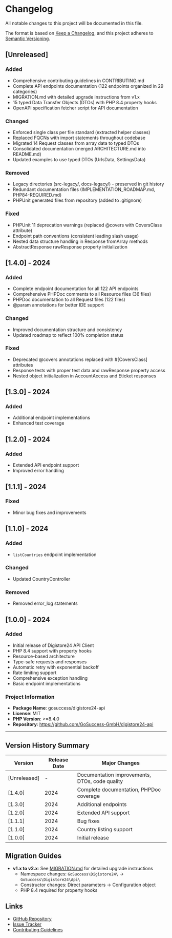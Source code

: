 # Changelog

All notable changes to this project will be documented in this file.

The format is based on [Keep a Changelog](https://keepachangelog.com/en/1.0.0/),
and this project adheres to [Semantic Versioning](https://semver.org/spec/v2.0.0.html).

## [Unreleased]

### Added
- Comprehensive contributing guidelines in CONTRIBUTING.md
- Complete API endpoints documentation (122 endpoints organized in 29 categories)
- MIGRATION.md with detailed upgrade instructions from v1.x
- 15 typed Data Transfer Objects (DTOs) with PHP 8.4 property hooks
- OpenAPI specification fetcher script for API documentation

### Changed
- Enforced single class per file standard (extracted helper classes)
- Replaced FQCNs with import statements throughout codebase
- Migrated 14 Request classes from array data to typed DTOs
- Consolidated documentation (merged ARCHITECTURE.md into README.md)
- Updated examples to use typed DTOs (UrlsData, SettingsData)

### Removed
- Legacy directories (src-legacy/, docs-legacy/) - preserved in git history
- Redundant documentation files (IMPLEMENTATION_ROADMAP.md, PHP84-REQUIRED.md)
- PHPUnit generated files from repository (added to .gitignore)

### Fixed
- PHPUnit 11 deprecation warnings (replaced @covers with CoversClass attribute)
- Endpoint path conventions (consistent leading slash usage)
- Nested data structure handling in Response fromArray methods
- AbstractResponse rawResponse property initialization

## [1.4.0] - 2024

### Added
- Complete endpoint documentation for all 122 API endpoints
- Comprehensive PHPDoc comments to all Resource files (36 files)
- PHPDoc documentation to all Request files (122 files)
- @param annotations for better IDE support

### Changed
- Improved documentation structure and consistency
- Updated roadmap to reflect 100% completion status

### Fixed
- Deprecated @covers annotations replaced with #[CoversClass] attributes
- Response tests with proper test data and rawResponse property access
- Nested object initialization in AccountAccess and Eticket responses

## [1.3.0] - 2024

### Added
- Additional endpoint implementations
- Enhanced test coverage

## [1.2.0] - 2024

### Added
- Extended API endpoint support
- Improved error handling

## [1.1.1] - 2024

### Fixed
- Minor bug fixes and improvements

## [1.1.0] - 2024

### Added
- `listCountries` endpoint implementation

### Changed
- Updated CountryController

### Removed
- Removed error_log statements

## [1.0.0] - 2024

### Added
- Initial release of Digistore24 API Client
- PHP 8.4 support with property hooks
- Resource-based architecture
- Type-safe requests and responses
- Automatic retry with exponential backoff
- Rate limiting support
- Comprehensive exception handling
- Basic endpoint implementations

### Project Information
- **Package Name**: gosuccess/digistore24-api
- **License**: MIT
- **PHP Version**: >=8.4.0
- **Repository**: https://github.com/GoSuccess-GmbH/digistore24-api

---

## Version History Summary

| Version | Release Date | Major Changes |
|---------|--------------|---------------|
| [Unreleased] | - | Documentation improvements, DTOs, code quality |
| [1.4.0] | 2024 | Complete documentation, PHPDoc coverage |
| [1.3.0] | 2024 | Additional endpoints |
| [1.2.0] | 2024 | Extended API support |
| [1.1.1] | 2024 | Bug fixes |
| [1.1.0] | 2024 | Country listing support |
| [1.0.0] | 2024 | Initial release |

## Migration Guides

- **v1.x to v2.x**: See [MIGRATION.md](MIGRATION.md) for detailed upgrade instructions
  - Namespace changes: `GoSuccess\Digistore24\` → `GoSuccess\Digistore24\Api\`
  - Constructor changes: Direct parameters → Configuration object
  - PHP 8.4 required for property hooks

## Links

- [GitHub Repository](https://github.com/GoSuccess-GmbH/digistore24-api)
- [Issue Tracker](https://github.com/GoSuccess-GmbH/digistore24-api/issues)
- [Contributing Guidelines](CONTRIBUTING.md)
